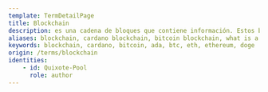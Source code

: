 ```yaml
---
template: TermDetailPage
title: Blockchain
description: es una cadena de bloques que contiene información. Estos bloques son una lista creciente de registros que están vinculados mediante criptografía. Cada bloque contiene un hash criptográfico del bloque anterior, una marca de tiempo y datos de la transacción. Blockchain es un sistema fundamental que sustenta las criptomonedas, que actúa como el libro mayor de transacciones públicas.
aliases: blockchain, cardano blockchain, bitcoin blockchain, what is a blockchain, cryptocurrency blockchains, blockchain developer, ledger, block, proof-of-work blockchain, proof-of-stake blockchain, proof-of-work blockchains, proof-of-stake blockchains, ethereum, doge coin, doge
keywords: blockchain, cardano, bitcoin, ada, btc, eth, ethereum, doge 
origin: /terms/blockchain
identities: 
    - id: Quixote-Pool
      role: author
---
```

